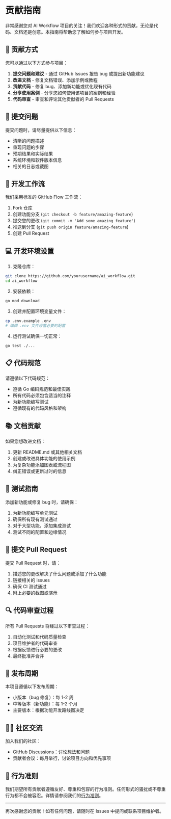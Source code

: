 # 贡献指南

非常感谢您对 AI Workflow 项目的关注！我们欢迎各种形式的贡献，无论是代码、文档还是创意。本指南将帮助您了解如何参与项目开发。

## 🌟 贡献方式

您可以通过以下方式参与项目：

1. **提交问题和建议** - 通过 GitHub Issues 报告 bug 或提出新功能建议
2. **改进文档** - 修复文档错误、添加示例或教程
3. **贡献代码** - 修复 bug、添加新功能或优化现有代码
4. **分享使用案例** - 分享您如何使用该项目的案例和经验
5. **代码审查** - 审查和评论其他贡献者的 Pull Requests

## 📝 提交问题

提交问题时，请尽量提供以下信息：

- 清晰的问题描述
- 重现问题的步骤
- 预期结果和实际结果
- 系统环境和软件版本信息
- 相关的日志或截图

## 🔄 开发工作流

我们采用标准的 GitHub Flow 工作流：

1. Fork 仓库
2. 创建功能分支 (`git checkout -b feature/amazing-feature`)
3. 提交您的更改 (`git commit -m 'Add some amazing feature'`)
4. 推送到分支 (`git push origin feature/amazing-feature`)
5. 创建 Pull Request

## 💻 开发环境设置

1. 克隆仓库：
```bash
git clone https://github.com/yourusername/ai_workflow.git
cd ai_workflow
```

2. 安装依赖：
```bash
go mod download
```

3. 创建并配置环境变量文件：
```bash
cp .env.example .env
# 编辑 .env 文件设置必要的配置
```

4. 运行测试确保一切正常：
```bash
go test ./...
```

## 📋 代码规范

请遵循以下代码规范：

- 遵循 Go 编码规范和最佳实践
- 所有代码必须包含适当的注释
- 为新功能编写测试
- 遵循现有的代码风格和架构

## 📚 文档贡献

如果您想改进文档：

1. 更新 README.md 或其他相关文档
2. 创建或改进具体功能的使用示例
3. 为复杂功能添加图表或流程图
4. 纠正错误或更新过时的信息

## 🧪 测试指南

添加新功能或修复 bug 时，请确保：

1. 为新功能编写单元测试
2. 确保所有现有测试通过
3. 对于大型功能，添加集成测试
4. 测试不同的配置和边缘情况

## 📝 提交 Pull Request

提交 Pull Request 时，请：

1. 描述您的更改解决了什么问题或添加了什么功能
2. 链接相关的 issues
3. 确保 CI 测试通过
4. 附上必要的截图或演示

## 🔍 代码审查过程

所有 Pull Requests 将经过以下审查过程：

1. 自动化测试和代码质量检查
2. 项目维护者的代码审查
3. 根据反馈进行必要的更改
4. 最终批准并合并

## 📅 发布周期

本项目遵循以下发布周期：

- 小版本（bug 修复）：每 1-2 周
- 中等版本（新功能）：每 1-2 个月
- 主要版本：根据功能开发路线图决定

## 👨‍💻 社区交流

加入我们的社区：

- GitHub Discussions：讨论想法和问题
- 贡献者会议：每月举行，讨论项目方向和优先事项

## 🙏 行为准则

我们期望所有贡献者遵循友好、尊重和包容的行为准则。任何形式的骚扰或不尊重行为都不会被容忍。详情请参阅我们的[行为准则](CODE_OF_CONDUCT.md)。

---

再次感谢您的贡献！如有任何问题，请随时在 Issues 中提问或联系项目维护者。 